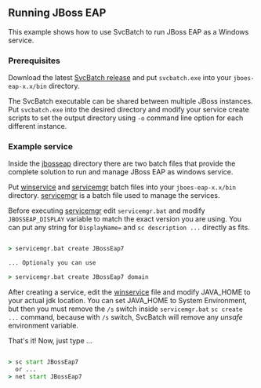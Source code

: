 ## Running JBoss EAP

This example shows how to use SvcBatch to run JBoss EAP
as a Windows service.

### Prerequisites

Download the latest [SvcBatch release](https://github.com/mturk/svcbatch/releases)
and put `svcbatch.exe` into your `jboes-eap-x.x/bin` directory.

The SvcBatch executable can be shared between multiple JBoss instances.
Put `svcbatch.exe` into the desired directory and modify
your service create scripts to set the output directory  using `-o`
command line option for each different instance.


### Example service

Inside the [jbosseap](jbosseap/) directory there are two batch files that
provide the complete solution to run and manage JBoss EAP as
windows service.


Put [winservice](jbosseap/winservice.bat) and [servicemgr](jbosseap/servicemgr.bat)
batch files into your `jboes-eap-x.x/bin` directory.
[servicemgr](jbosseap/servicemgr.bat) is a batch file
used to manage the services.

Before executing [servicemgr](jbosseap/servicemgr.bat) edit `servicemgr.bat` and modify
`JBOSSEAP_DISPLAY` variable to match the exact version you are using. You can put any string
for `DisplayName=` and `sc description ...` directly as fits.

```cmd

> servicemgr.bat create JBossEap7

... Optionaly you can use

> servicemgr.bat create JBossEap7 domain

```

After creating a service, edit the [winservice](jbosseap/winservice.bat)
file and modify JAVA_HOME to your actual jdk location. You can set JAVA_HOME to
System Environment, but then you must remove the `/s` switch inside
`servicemgr.bat` `sc create ...` command, because with `/s` switch,
SvcBatch will remove any *unsafe* environment variable.

That's it! Now, just type ...
```cmd

> sc start JBossEap7
  or ...
> net start JBossEap7

```
